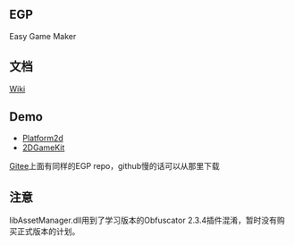 ## EGP
 Easy Game Maker

## 文档
 [Wiki](https://github.com/nottvlike/EGP/wiki)

## Demo

* [Platform2d](https://gitee.com/penglai/EGP_Unity_Platform2D)
* [2DGameKit](https://gitee.com/penglai/EGP_Unity_2DGameKit.git)

[Gitee](https://gitee.com/penglai/EGP)上面有同样的EGP repo，github慢的话可以从那里下载

## 注意
libAssetManager.dll用到了学习版本的Obfuscator 2.3.4插件混淆，暂时没有购买正式版本的计划。
